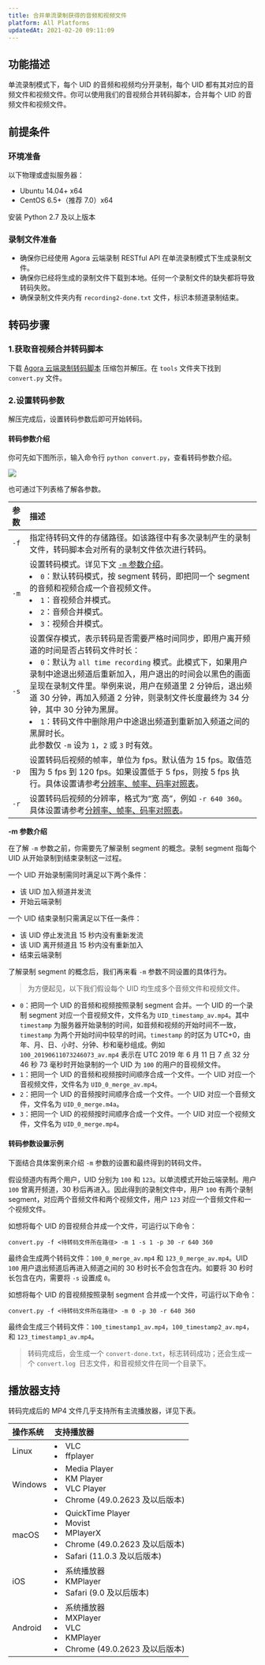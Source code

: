 ```yaml
---
title: 合并单流录制获得的音频和视频文件
platform: All Platforms
updatedAt: 2021-02-20 09:11:09
---
```

## 功能描述

单流录制模式下，每个 UID 的音频和视频均分开录制，每个 UID 都有其对应的音频文件和视频文件。你可以使用我们的音视频合并转码脚本，合并每个 UID 的音频文件和视频文件。

## 前提条件

### 环境准备

以下物理或虚拟服务器：

- Ubuntu 14.04+ x64
- CentOS 6.5+（推荐 7.0）x64

安装 Python 2.7 及以上版本

### 录制文件准备

- 确保你已经使用 Agora 云端录制 RESTful API 在单流录制模式下生成录制文件。
- 确保你已经将生成的录制文件下载到本地。任何一个录制文件的缺失都将导致转码失败。
- 确保录制文件夹内有 `recording2-done.txt` 文件，标识本频道录制结束。

## 转码步骤

### 1.获取音视频合并转码脚本

下载 [Agora 云端录制转码脚本](https://download.agora.io/acrsdk/release/Agora_Cloud_Recording_Tools_v1.0.0.7_20190929-1569690666_807.tar.gz) 压缩包并解压。在 `tools` 文件夹下找到 `convert.py` 文件。

### 2.设置转码参数

解压完成后，设置转码参数后即可开始转码。

#### 转码参数介绍

你可先如下图所示，输入命令行 `python convert.py`，查看转码参数介绍。

![](https://web-cdn.agora.io/docs-files/1568872206603)

也可通过下列表格了解各参数。

| 参数 | 描述                                                         |
| :--- | :----------------------------------------------------------- |
| `-f` | 指定待转码文件的存储路径。如该路径中有多次录制产生的录制文件，转码脚本会对所有的录制文件依次进行转码。 |
| `-m` | 设置转码模式。详见下文 [`-m` 参数介绍](#-m)。<li>`0`：默认转码模式，按 segment 转码，即把同一个 segment 的音频和视频合成一个音视频文件。</li><li>`1`：音视频合并模式。</li><li>`2`：音频合并模式。</li><li>`3`：视频合并模式。</li> |
| `-s` | 设置保存模式，表示转码是否需要严格时间同步，即用户离开频道的时间是否占转码文件时长：<li>`0`：默认为 `all time recording` 模式。此模式下，如果用户录制中途退出频道后重新加入，用户退出的时间会以黑色的画面呈现在录制文件里。举例来说，用户在频道里 2 分钟后，退出频道 30 分钟，再加入频道 2 分钟，则录制文件长度最终为 34 分钟，其中 30 分钟为黑屏。</li><li>`1`：转码文件中删除用户中途退出频道到重新加入频道之间的黑屏时长。</li> 此参数仅 `-m` 设为 `1`，`2` 或 `3` 时有效。|
| `-p` | 设置转码后视频的帧率，单位为 fps。默认值为 15 fps。取值范围为 5 fps 到 120 fps。如果设置低于 5 fps，则按 5 fps 执行。具体设置请参考[分辨率、帧率、码率对照表](https://docs.agora.io/cn/faq/recording_video_profile#分辨率、帧率、码率对照表)。 |
| `-r` | 设置转码后视频的分辨率，格式为“宽 高”，例如 `-r 640 360`。具体设置请参考[分辨率、帧率、码率对照表](https://docs.agora.io/cn/faq/recording_video_profile#分辨率、帧率、码率对照表)。 |

<a name="-m"></a>**-m 参数介绍**

在了解 `-m` 参数之前，你需要先了解录制 segment 的概念。录制 segment 指每个 UID 从开始录制到结束录制这一过程。

一个 UID 开始录制需同时满足以下两个条件：

- 该 UID 加入频道并发流
- 开始云端录制

一个 UID 结束录制只需满足以下任一条件：

- 该 UID 停止发流且 15 秒内没有重新发流
- 该 UID 离开频道且 15 秒内没有重新加入
- 结束云端录制

了解录制 segment 的概念后，我们再来看 `-m` 参数不同设置的具体行为。

> 为方便起见，以下我们假设每个 UID 均生成多个音频文件和视频文件。

- `0`：把同一个 UID 的音频和视频按照录制 segment 合并。一个 UID 的一个录制 segment 对应一个音视频文件，文件名为 `UID_timestamp_av.mp4`。其中 `timestamp` 为服务器开始录制的时间，如音频和视频的开始时间不一致，`timestamp` 为两个开始时间中较早的时间。`timestamp` 的时区为 UTC+0，由年、月、日、小时、分钟、秒和毫秒组成。例如 `100_20190611073246073_av.mp4` 表示在 UTC 2019 年 6 月 11 日 7 点 32 分 46 秒 73 毫秒时开始录制的一个 UID 为 `100` 的用户的音视频文件。
- `1`：把同一个 UID 的音频和视频按时间顺序合成一个文件。一个 UID 对应一个音视频文件，文件名为 `UID_0_merge_av.mp4`。
- `2`：把同一个 UID 的音频按时间顺序合成一个文件。一个 UID 对应一个音频文件，文件名为 `UID_0_merge.m4a`。
- `3`：把同一个 UID 的视频按时间顺序合成一个文件。一个 UID 对应一个视频文件，文件名为 `UID_0_merge.mp4`。

#### 转码参数设置示例

下面结合具体案例来介绍 `-m` 参数的设置和最终得到的转码文件。

假设频道内有两个用户，UID 分别为 `100` 和 `123`。以单流模式开始云端录制。用户 `100` 曾离开频道，30 秒后再进入。因此得到的录制文件中，用户 `100` 有两个录制 segment，对应两个音频文件和两个视频文件，用户 `123` 对应一个音频文件和一个视频文件。

如想将每个 UID 的音视频合并成一个文件，可运行以下命令：

```
convert.py -f <待转码文件所在路径> -m 1 -s 1 -p 30 -r 640 360
```

最终会生成两个转码文件：`100_0_merge_av.mp4` 和 `123_0_merge_av.mp4`。UID `100` 用户退出频道后再进入频道之间的 30 秒时长不会包含在内。如要将 30 秒时长包含在内，需要将 `-s` 设置成 `0`。

如想将每个 UID 的音视频按照录制 segment 合并成一个文件，可运行以下命令：

```
convert.py -f <待转码文件所在路径> -m 0 -p 30 -r 640 360
```

最终会生成三个转码文件：`100_timestamp1_av.mp4`，`100_timestamp2_av.mp4`，和 `123_timestamp1_av.mp4`。

> 转码完成后，会生成一个 `convert-done.txt`，标志转码成功；还会生成一个 `convert.log `日志文件，和音视频文件在同一个目录下。

## 播放器支持

转码完成后的 MP4 文件几乎支持所有主流播放器，详见下表。

| 操作系统 | 支持播放器                                                   |
| :------- | :----------------------------------------------------------- |
| Linux    | <li>VLC</li><li>ffplayer</li>                                                  |
| Windows  | <li>Media Player</li><li>KM Player</li><li>VLC Player</li><li>Chrome (49.0.2623 及以后版本)</li>         |
| macOS    | <li>QuickTime Player</li><li>Movist</li><li>MPlayerX</li><li>Chrome (49.0.2623 及以后版本)</li><li>Safari (11.0.3 及以后版本)</li> |
| iOS      | <li>系统播放器</li><li>KMPlayer</li><li>Safari (9.0 及以后版本)</li>                             |
| Android  | <li>系统播放器</li><li>MXPlayer</li><li>VLC</li><li>KMPlayer</li><li>Chrome (49.0.2623 及以后版本)</li>           |

